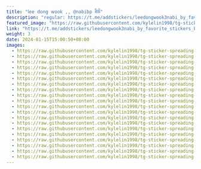 ```yaml
---
title: "𝗅𝖾𝖾 𝖽𝗈𝗇𝗀 𝗐𝗈𝗈𝗄 ,, @nabibp ཐིཋྀ"
description: "regular: https://t.me/addstickers/leedongwook3nabi_by_favorite_stickers_bot"
featured_image: "https://raw.githubusercontent.com/kylelin1998/tg-sticker-spreading-worldwide-images/main/img/7aee104e-7558-45ec-930a-d50822bdcc12.jpg"
link: "https://t.me/addstickers/leedongwook3nabi_by_favorite_stickers_bot"
weight: 3
date: 2024-01-15T15:00:50+08:00
images:
  - https://raw.githubusercontent.com/kylelin1998/tg-sticker-spreading-worldwide-images/main/img/7aee104e-7558-45ec-930a-d50822bdcc12.jpg
  - https://raw.githubusercontent.com/kylelin1998/tg-sticker-spreading-worldwide-images/main/img/665e8829-7965-4201-8815-0d00aa854787.jpg
  - https://raw.githubusercontent.com/kylelin1998/tg-sticker-spreading-worldwide-images/main/img/264dcbd5-4475-4b04-90aa-b2f1aaacae21.jpg
  - https://raw.githubusercontent.com/kylelin1998/tg-sticker-spreading-worldwide-images/main/img/9bda2ebb-d91c-4775-b90c-c5c73e7d8891.jpg
  - https://raw.githubusercontent.com/kylelin1998/tg-sticker-spreading-worldwide-images/main/img/886a64da-8c5a-41e9-bdb0-e46c74d5b221.jpg
  - https://raw.githubusercontent.com/kylelin1998/tg-sticker-spreading-worldwide-images/main/img/e74688d2-02c6-408f-99ef-8c2c566451b8.jpg
  - https://raw.githubusercontent.com/kylelin1998/tg-sticker-spreading-worldwide-images/main/img/2ac03b8c-e10b-4987-bc36-60e4d176d089.jpg
  - https://raw.githubusercontent.com/kylelin1998/tg-sticker-spreading-worldwide-images/main/img/283f10bf-3254-4da0-a963-74a21c356c87.jpg
  - https://raw.githubusercontent.com/kylelin1998/tg-sticker-spreading-worldwide-images/main/img/2f2e5111-d6e8-4020-8bf3-0d3d016d7a04.jpg
  - https://raw.githubusercontent.com/kylelin1998/tg-sticker-spreading-worldwide-images/main/img/79ddcfc4-e1f8-4e46-aa21-dba4769cdbe2.jpg
  - https://raw.githubusercontent.com/kylelin1998/tg-sticker-spreading-worldwide-images/main/img/8dff01f3-74bf-49d1-8fee-4f1bab363ea2.jpg
  - https://raw.githubusercontent.com/kylelin1998/tg-sticker-spreading-worldwide-images/main/img/4d571de6-1a30-4576-b1d0-c557b0c73e69.jpg
  - https://raw.githubusercontent.com/kylelin1998/tg-sticker-spreading-worldwide-images/main/img/b983790a-1c4a-4fc0-98dc-3fac3af63774.jpg
  - https://raw.githubusercontent.com/kylelin1998/tg-sticker-spreading-worldwide-images/main/img/82549aed-4d2a-42b9-8d12-31e8a8599d29.jpg
  - https://raw.githubusercontent.com/kylelin1998/tg-sticker-spreading-worldwide-images/main/img/bb3a6118-f1da-4b0d-a719-bad97883bbea.jpg
  - https://raw.githubusercontent.com/kylelin1998/tg-sticker-spreading-worldwide-images/main/img/b34983e9-3959-4076-b04e-3fe1f3956c8b.jpg
  - https://raw.githubusercontent.com/kylelin1998/tg-sticker-spreading-worldwide-images/main/img/31087658-572d-47d3-ab78-9ecc07a69aae.jpg
  - https://raw.githubusercontent.com/kylelin1998/tg-sticker-spreading-worldwide-images/main/img/287c8c7f-cdef-465c-b45d-1a07446a7306.jpg
  - https://raw.githubusercontent.com/kylelin1998/tg-sticker-spreading-worldwide-images/main/img/b2cda922-1475-47e3-b80f-0776fdd7c2be.jpg
  - https://raw.githubusercontent.com/kylelin1998/tg-sticker-spreading-worldwide-images/main/img/eb5967ad-1b03-4491-8f69-1ff63a87c9d5.jpg
---
```

